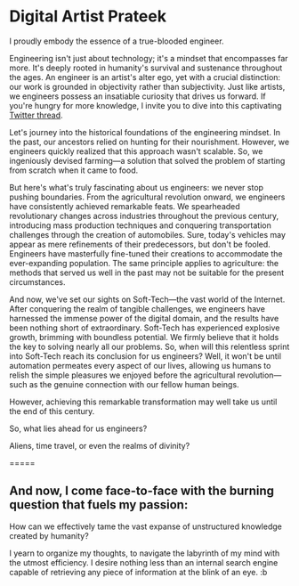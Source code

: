 # Digital Artist Prateek 

I proudly embody the essence of a true-blooded engineer.

Engineering isn't just about technology; it's a mindset that encompasses far more. It's deeply rooted in humanity's survival and sustenance throughout the ages. An engineer is an artist's alter ego, yet with a crucial distinction: our work is grounded in objectivity rather than subjectivity. Just like artists, we engineers possess an insatiable curiosity that drives us forward. If you're hungry for more knowledge, I invite you to dive into this captivating [Twitter thread](https://twitter.com/AskPK123/status/1231329149039464448).

Let's journey into the historical foundations of the engineering mindset. In the past, our ancestors relied on hunting for their nourishment. However, we engineers quickly realized that this approach wasn't scalable. So, we ingeniously devised farming—a solution that solved the problem of starting from scratch when it came to food.

But here's what's truly fascinating about us engineers: we never stop pushing boundaries. From the agricultural revolution onward, we engineers have consistently achieved remarkable feats. We spearheaded revolutionary changes across industries throughout the previous century, introducing mass production techniques and conquering transportation challenges through the creation of automobiles. Sure, today's vehicles may appear as mere refinements of their predecessors, but don't be fooled. Engineers have masterfully fine-tuned their creations to accommodate the ever-expanding population. The same principle applies to agriculture: the methods that served us well in the past may not be suitable for the present circumstances.

And now, we've set our sights on Soft-Tech—the vast world of the Internet. After conquering the realm of tangible challenges, we engineers have harnessed the immense power of the digital domain, and the results have been nothing short of extraordinary. Soft-Tech has experienced explosive growth, brimming with boundless potential. We firmly believe that it holds the key to solving nearly all our problems. So, when will this relentless sprint into Soft-Tech reach its conclusion for us engineers? Well, it won't be until automation permeates every aspect of our lives, allowing us humans to relish the simple pleasures we enjoyed before the agricultural revolution—such as the genuine connection with our fellow human beings.

However, achieving this remarkable transformation may well take us until the end of this century.

So, what lies ahead for us engineers?

Aliens, time travel, or even the realms of divinity?

=====

## And now, I come face-to-face with the burning question that fuels my passion:

How can we effectively tame the vast expanse of unstructured knowledge created by humanity?

I yearn to organize my thoughts, to navigate the labyrinth of my mind with the utmost efficiency. I desire nothing less than an internal search engine capable of retrieving any piece of information at the blink of an eye. :b
